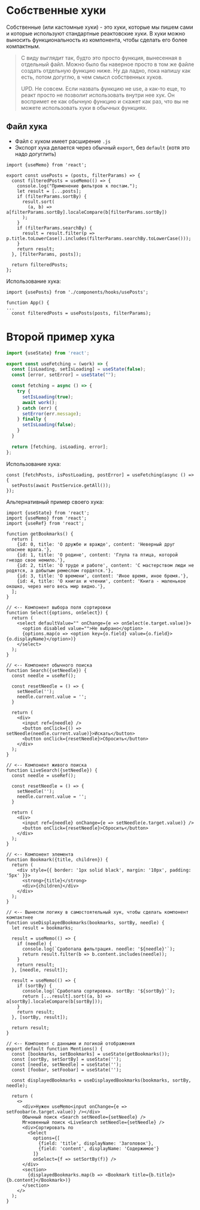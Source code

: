 # Собственные хуки

Собственные (или кастомные хуки) - это хуки, которые мы пишем сами и которые используют стандартные реактовские хуки. В хуки можно выносить функциональность из компонента, чтобы сделать его более компактным.

> С виду выглядит так, будто это просто функция, вынесенная в отдельный файл. Можно было бы наверное просто в том же файле создать отдельную функцию ниже. Ну да ладно, пока напишу как есть, потом догуглю, в чем смысл собственных хуков.
>
> UPD. Не совсем. Если назвать функцию не use, а как-то еще, то реакт просто не позволит использовать внутри нее хук. Он воспримет ее как обычную функцию и скажет как раз, что вы не можете использовать хуки в обычных функциях.

## Файл хука

* Файл с хуком имеет расширение `.js`
* Экспорт хука делается через обычный `export`, без `default` (хотя это надо догуглить)

```react
import {useMemo} from 'react';

export const usePosts = (posts, filterParams) => {
  const filteredPosts = useMemo(() => {
    console.log("Применение фильтров к постам.");
    let result = [...posts];
    if (filterParams.sortBy) {
      result.sort(
        (a, b) => a[filterParams.sortBy].localeCompare(b[filterParams.sortBy])
      );
    }
    if (filterParams.searchBy) {
      result = result.filter(p => p.title.toLowerCase().includes(filterParams.searchBy.toLowerCase()));
    }
    return result;
  }, [filterParams, posts]);

  return filteredPosts;
};
```

Использование хука:

```react
import {usePosts} from './components/hooks/usePosts';

function App() {
...
  const filteredPosts = usePosts(posts, filterParams);
```



# Второй пример хука

```javascript
import {useState} from 'react';

export const useFetching = (work) => {
  const [isLoading, setIsLoading] = useState(false);
  const [error, setError] = useState("");

  const fetching = async () => {
    try {
      setIsLoading(true);
      await work();
    } catch (err) {
      setError(err.message);
    } finally {
      setIsLoading(false);
    }
  }

  return [fetching, isLoading, error];
};
```

Использование хука:

```react
const [fetchPosts, isPostLoading, postError] = useFetching(async () => {
  setPosts(await PostService.getAll());
});
```











Альтернативный пример своего хука:

```react
import {useState} from 'react';
import {useMemo} from 'react';
import {useRef} from 'react';

function getBookmarks() {
  return [
    {id: 0, title: 'О дружбе и вражде', content: 'Неверный друг опаснее врага.'},
    {id: 1, title: 'О родине', content: 'Глупа та птица, которой гнездо свое немило.'},
    {id: 2, title: 'О труде и работе', content: 'С мастерством люди не родятся, а добытым ремеслом гордятся.'},
    {id: 3, title: 'О времени', content: 'Иное время, иное бремя.'},
    {id: 4, title: 'О книгах и чтении', content: 'Книга - маленькое окошко, через него весь мир видно.'},
  ];
}

// <-- Компонент выбора поля сортировки
function Select({options, onSelect}) {
  return (
    <select defaultValue="" onChange={e => onSelect(e.target.value)}>
      <option disabled value="">Не выбрано</option>
      {options.map(o => <option key={o.field} value={o.field}>{o.displayName}</option>)}
    </select>
  );
}

// <-- Компонент обычного поиска
function Search({setNeedle}) {
  const needle = useRef();

  const resetNeedle = () => {
    setNeedle('');
    needle.current.value = '';
  }

  return (
    <div>
      <input ref={needle} />
      <button onClick={() => setNeedle(needle.current.value)}>Искать</button>
      <button onClick={resetNeedle}>Сбросить</button>
    </div>
  );
}

// <-- Компонент живого поиска
function LiveSearch({setNeedle}) {
  const needle = useRef();

  const resetNeedle = () => {
    setNeedle('');
    needle.current.value = '';
  }

  return (
    <div>
      <input ref={needle} onChange={e => setNeedle(e.target.value)} />
      <button onClick={resetNeedle}>Сбросить</button>
    </div>
  );
}

// <-- Компонент элемента
function Bookmark({title, children}) {
  return (
    <div style={{ border: '1px solid black', margin: '10px', padding: '5px' }}>
      <strong>{title}</strong>
      <div>{children}</div>
    </div>
  );
}

// <-- Вынесли логику в самостоятельный хук, чтобы сделать компонент компактнее
function useDisplayedBookmarks(bookmarks, sortBy, needle) {
  let result = bookmarks;
  
  result = useMemo(() => {
    if (needle) {
      console.log(`Сработала фильтрация. needle: '${needle}'`);
      return result.filter(b => b.content.includes(needle));
    }
    return result;
  }, [needle, result]);

  result = useMemo(() => {
    if (sortBy) {
      console.log(`Сработала сортировка. sortBy: '${sortBy}'`);
      return [...result].sort((a, b) => a[sortBy].localeCompare(b[sortBy]));
    }
    return result;
  }, [sortBy, result]);

  return result;
}

// <-- Компонент с данными и логикой отображения
export default function Mentions() {
  const [bookmarks, setBookmarks] = useState(getBookmarks());
  const [sortBy, setSortBy] = useState('');
  const [needle, setNeedle] = useState('');
  const [foobar, setFoobar] = useState('');

  const displayedBookmarks = useDisplayedBookmarks(bookmarks, sortBy, needle);

  return (
    <>
      <div>Нужен useMemo<input onChange={e => setFoobar(e.target.value)} /></div>
      Обычный поиск <Search setNeedle={setNeedle} />
      Мгновенный поиск <LiveSearch setNeedle={setNeedle} />
      <div>Сортировать по
        <Select 
          options={[
            {field: 'title', displayName: 'Заголовок'},
            {field: 'content', displayName: 'Содержимое'}
          ]} 
          onSelect={f => setSortBy(f)} />
      </div>
      <section>
        {displayedBookmarks.map(b => <Bookmark title={b.title}>{b.content}</Bookmark>)}
      </section>
    </>
  );
}
```

